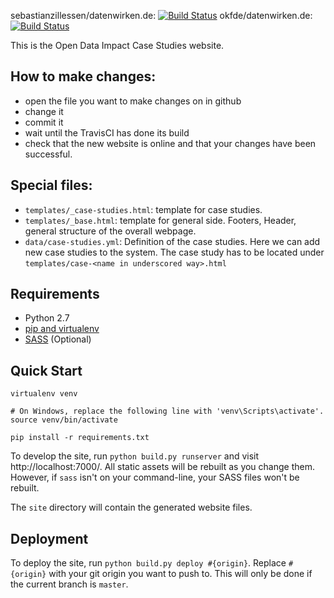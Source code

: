 
sebastianzillessen/datenwirken.de:  [![Build Status](https://travis-ci.org/sebastianzillessen/datenwirken.de.svg?branch=master)](https://travis-ci.org/sebastianzillessen/datenwirken.de)
okfde/datenwirken.de:  [![Build Status](https://travis-ci.org/okfde/datenwirken.de.svg?branch=master)](https://travis-ci.org/okfde/datenwirken.de)

This is the Open Data Impact Case Studies website.


## How to make changes:
- open the file you want to make changes on in github
- change it
- commit it
- wait until the TravisCI has done its build
- check that the new website is online and that your changes have been successful.


## Special files:
- `templates/_case-studies.html`: template for case studies.
- `templates/_base.html`: template for general side. Footers, Header, general structure of the overall webpage.
- `data/case-studies.yml`: Definition of the case studies. Here we can add new case studies to the system. The case study has to be located under `templates/case-<name in underscored way>.html`


## Requirements

* Python 2.7
* [pip and virtualenv](http://stackoverflow.com/q/4324558)
* [SASS](http://sass-lang.com/install) (Optional)

## Quick Start

```
virtualenv venv

# On Windows, replace the following line with 'venv\Scripts\activate'.
source venv/bin/activate

pip install -r requirements.txt
```

To develop the site, run `python build.py runserver` and visit
http://localhost:7000/. All static assets will be rebuilt as
you change them. However, if `sass` isn't on your command-line,
your SASS files won't be rebuilt.

The `site` directory will contain the generated website files.

## Deployment

To deploy the site, run `python build.py deploy #{origin}`.
Replace `#{origin}` with your git origin you want to push to.
This will only be done if the current branch is `master`.
